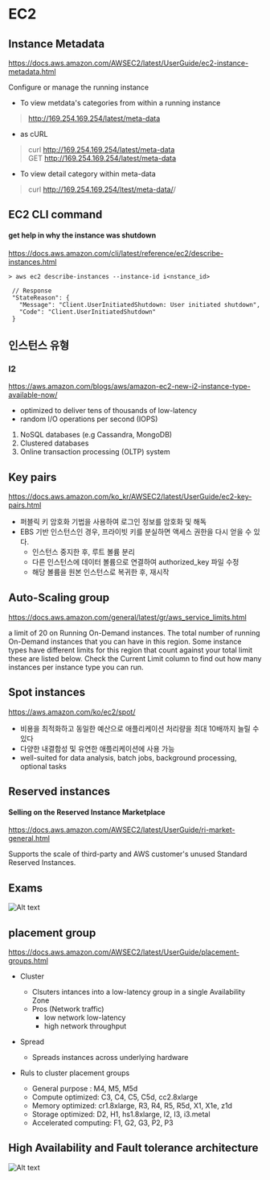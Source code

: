 # EC2

## Instance Metadata 
https://docs.aws.amazon.com/AWSEC2/latest/UserGuide/ec2-instance-metadata.html

Configure or manage the running instance

  - To view metdata's categories from within a running instance
  > http://169.254.169.254/latest/meta-data
  - as cURL
  > curl http://169.254.169.254/latest/meta-data<br>
  > GET http://169.254.169.254/latest/meta-data

  - To view detail category within meta-data
  > curl http://169.254.169.254/ltest/meta-data/<category-name>/
  

## EC2 CLI command
#### get help in why the instance was shutdown
https://docs.aws.amazon.com/cli/latest/reference/ec2/describe-instances.html

``` > aws ec2 describe-instances --instance-id i<nstance_id> ```
``` 
 // Response
 "StateReason": {
   "Message": "Client.UserInitiatedShutdown: User initiated shutdown",
   "Code": "Client.UserInitiatedShutdown"
 }
```


## 인스턴스 유형
### I2 
https://aws.amazon.com/blogs/aws/amazon-ec2-new-i2-instance-type-available-now/

  - optimized to deliver tens of thousands of low-latency
  - random I/O operations per second (IOPS)
    
  1. NoSQL databases (e.g Cassandra, MongoDB)
  2. Clustered databases
  3. Online transaction processing (OLTP) system


## Key pairs
https://docs.aws.amazon.com/ko_kr/AWSEC2/latest/UserGuide/ec2-key-pairs.html

  - 퍼블릭 키 암호화 기법을 사용하여 로그인 정보를 암호화 및 해독
  - EBS 기반 인스턴스인 경우, 프라이빗 키를 분실하면 액세스 권한을 다시 얻을 수 있다.
    + 인스턴스 중지한 후, 루트 볼륨 분리
    + 다른 인스턴스에 데이터 볼륨으로 연결하여 authorized_key 파일 수정
    + 해당 볼륨을 원본 인스턴스로 복귀한 후, 재시작


## Auto-Scaling group
https://docs.aws.amazon.com/general/latest/gr/aws_service_limits.html

a limit of 20 on Running On-Demand instances.
The total number of running On-Demand instances that you can have in this region. 
Some instance types have different limits for this region that count against your total limit
these are listed below. Check the Current Limit column to find out how many instances per instance type you can run.

## Spot instances
https://aws.amazon.com/ko/ec2/spot/
  - 비용을 최적화하고 동일한 예산으로 애플리케이션 처리량을 최대 10배까지 늘릴 수 있다
  - 다양한 내결함성 및 유연한 애플리케이션에 사용 가능
  - well-suited for data analysis, batch jobs, background processing, optional tasks

## Reserved instances
#### Selling on the Reserved Instance Marketplace
https://docs.aws.amazon.com/AWSEC2/latest/UserGuide/ri-market-general.html

Supports the scale of third-party and AWS customer's unused Standard Reserved Instances.

## Exams
![Alt text](./images/spot-instances.jpeg "spot instances")


## placement group
https://docs.aws.amazon.com/AWSEC2/latest/UserGuide/placement-groups.html

  - Cluster
    + Clsuters intances into a low-latency group in a single Availability Zone
    + Pros (Network traffic)
      * low network low-latency
      * high network throughput

  - Spread
    + Spreads instances across underlying hardware

  - Ruls to cluster placement groups
    + General purpose : M4, M5, M5d
    + Compute optimized: C3, C4, C5, C5d, cc2.8xlarge
    + Memory optimized: cr1.8xlarge, R3, R4, R5, R5d, X1, X1e, z1d
    + Storage optimized: D2, H1, hs1.8xlarge, I2, I3, i3.metal
    + Accelerated computing: F1, G2, G3, P2, P3

## High Availability and Fault tolerance architecture
![Alt text](./images/high-availability-architecture.jpeg)